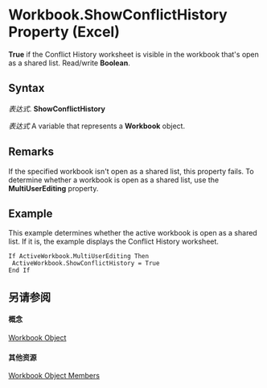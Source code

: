 
# Workbook.ShowConflictHistory Property (Excel)

 **True** if the Conflict History worksheet is visible in the workbook that's open as a shared list. Read/write **Boolean**.


## Syntax

 _表达式_. **ShowConflictHistory**

 _表达式_ A variable that represents a **Workbook** object.


## Remarks

If the specified workbook isn't open as a shared list, this property fails. To determine whether a workbook is open as a shared list, use the  **MultiUserEditing** property.


## Example

This example determines whether the active workbook is open as a shared list. If it is, the example displays the Conflict History worksheet.


```
If ActiveWorkbook.MultiUserEditing Then 
 ActiveWorkbook.ShowConflictHistory = True 
End If
```


## 另请参阅


#### 概念


[Workbook Object](8c00aa60-c974-eed3-0812-3c9625eb0d4c.md)
#### 其他资源


[Workbook Object Members](http://msdn.microsoft.com/library/dce102a3-25de-3ff4-2ce5-bc56e08baca7%28Office.15%29.aspx)